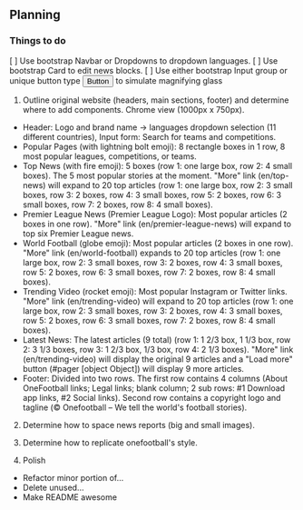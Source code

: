 ## Planning

### Things to do

[ ] Use bootstrap Navbar or Dropdowns to dropdown languages.
[ ] Use bootstrap Card to edit news blocks.
[ ] Use either bootstrap Input group or unique button type <button class="btn btn-outline-secondary" type="button">Button</button> to simulate magnifying glass

1. Outline original website (headers, main sections, footer) and determine where to add components.  Chrome view (1000px x 750px).
  * Header: Logo and brand name -> languages dropdown selection (11 different countries), Input form: Search for teams and competitions.
  * Popular Pages (with lightning bolt emoji): 8 rectangle boxes in 1 row, 8 most  popular leagues, competitions, or teams.
  * Top News (with fire emoji): 5 boxes (row 1: one large box, row 2: 4 small boxes).  The 5 most popular stories at the moment.  "More" link (en/top-news) will expand to 20 top articles (row 1: one large box, row 2: 3 small boxes, row 3: 2 boxes, row 4: 3 small boxes, row 5: 2 boxes, row 6: 3 small boxes, row 7: 2 boxes, row 8: 4 small boxes).
  * Premier League News (Premier League Logo): Most popular articles (2 boxes in one row). "More" link (en/premier-league-news) will expand to top six Premier League news.
  * World Football (globe emoji): Most popular articles (2 boxes in one row).  "More" link (en/world-football) expands to 20 top articles (row 1: one large box, row 2: 3 small boxes, row 3: 2 boxes, row 4: 3 small boxes, row 5: 2 boxes, row 6: 3 small boxes, row 7: 2 boxes, row 8: 4 small boxes).
  * Trending Video (rocket emoji): Most popular Instagram or Twitter links. "More" link (en/trending-video) will expand to 20 top articles (row 1: one large box, row 2: 3 small boxes, row 3: 2 boxes, row 4: 3 small boxes, row 5: 2 boxes, row 6: 3 small boxes, row 7: 2 boxes, row 8: 4 small boxes).
  * Latest News: The latest articles (9 total) (row 1: 1 2/3 box, 1 1/3 box, row 2: 3 1/3 boxes, row 3: 1 2/3 box, 1/3 box, row 4: 2 1/3 boxes).  "More" link (en/trending-video) will display the original 9 articles and a "Load more" button (#pager [object Object]) will display 9 more articles.
  * Footer: Divided into two rows.  The first row contains 4 columns (About OneFootball links; Legal links; blank column; 2 sub rows: #1 Download app links, #2 Social links). Second row contains a copyright logo and tagline (© Onefootball – We tell the world's football stories).

2. Determine how to space news reports (big and small images).

3. Determine how to replicate onefootball's style.

4. Polish
  * Refactor minor portion of...
  * Delete unused...
  * Make README awesome
